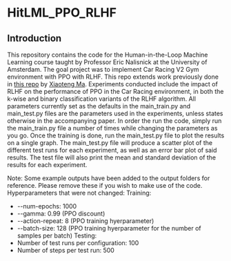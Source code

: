 # HitLML_PPO_RLHF

## Introduction
This repository contains the code for the Human-in-the-Loop Machine Learning course 
taught by Professor Eric Nalisnick at the University of Amsterdam. The goal project was
to implement Car Racing V2 Gym environment with PPO with RLHF. This repo extends work previously 
done in [this repo](https://github.com/xtma/pytorch_car_caring/tree/master) by [Xiaoteng Ma](https://github.com/xtma).
Experiments conducted include the impact of RLHF on the performance of PPO in the Car Racing environment, in both the k-wise and
binary classification variants of the RLHF algorithm. All parameters currently set as the defaults in the main_train.py and 
main_test.py files are the parameters used in the experiments, unless states otherwise in the accompanying paper. In order the run
the code, simply run the main_train.py file a number of times while changing the parameters as you go. Once the training is done,
run the main_test.py file to plot the results on a single graph. The main_test.py file will produce a scatter 
plot of the different test runs for each experiment, as well as an error bar plot of said results. The test file will also 
print the mean and standard deviation of the results for each experiment.

Note: Some example outputs have been added to the output folders for reference. Please remove these if you wish to make use
of the code.
Hyperparameters that were not changed:
Training:
- --num-epochs: 1000
- --gamma: 0.99 (PPO discount)
- --action-repeat: 8 (PPO training hyerparameter)
- --batch-size: 128 (PPO training hyerparameter for the number of samples per batch)
Testing:
- Number of test runs per configuration: 100
- Number of steps per test run: 500